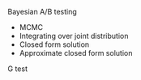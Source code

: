 Bayesian A/B testing

* MCMC
* Integrating over joint distribution
* Closed form solution
* Approximate closed form solution

G test
